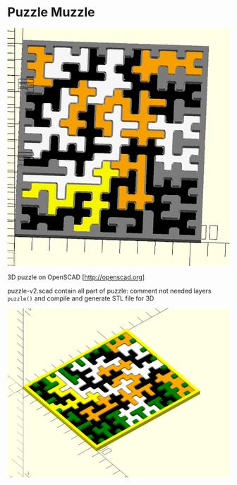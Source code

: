 # Puzzle Muzzle
<img src="puzzle-key-big.png"/>

3D puzzle on OpenSCAD [http://openscad.org]

puzzle-v2.scad contain all part of puzzle:
comment not needed layers `puzzle()` and compile and generate STL file for 3D

<img src="puzzle-key.png"/>
